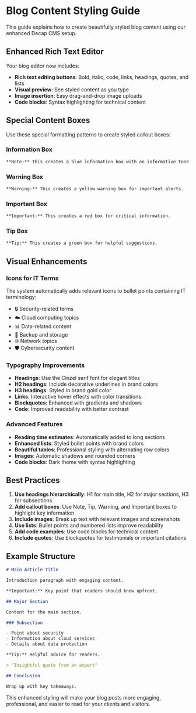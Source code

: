# Blog Content Styling Guide

This guide explains how to create beautifully styled blog content using our enhanced Decap CMS setup.

## Enhanced Rich Text Editor

Your blog editor now includes:
- **Rich text editing buttons**: Bold, italic, code, links, headings, quotes, and lists
- **Visual preview**: See styled content as you type
- **Image insertion**: Easy drag-and-drop image uploads
- **Code blocks**: Syntax highlighting for technical content

## Special Content Boxes

Use these special formatting patterns to create styled callout boxes:

### Information Box
```markdown
**Note:** This creates a blue information box with an informative tone.
```

### Warning Box
```markdown
**Warning:** This creates a yellow warning box for important alerts.
```

### Important Box
```markdown
**Important:** This creates a red box for critical information.
```

### Tip Box
```markdown
**Tip:** This creates a green box for helpful suggestions.
```

## Visual Enhancements

### Icons for IT Terms
The system automatically adds relevant icons to bullet points containing IT terminology:
- 🔒 Security-related terms
- ☁️ Cloud computing topics
- 📊 Data-related content
- 💾 Backup and storage
- 🌐 Network topics
- 🛡️ Cybersecurity content

### Typography Improvements
- **Headings**: Use the Cinzel serif font for elegant titles
- **H2 headings**: Include decorative underlines in brand colors
- **H3 headings**: Styled in brand gold color
- **Links**: Interactive hover effects with color transitions
- **Blockquotes**: Enhanced with gradients and shadows
- **Code**: Improved readability with better contrast

### Advanced Features
- **Reading time estimates**: Automatically added to long sections
- **Enhanced lists**: Styled bullet points with brand colors
- **Beautiful tables**: Professional styling with alternating row colors
- **Images**: Automatic shadows and rounded corners
- **Code blocks**: Dark theme with syntax highlighting

## Best Practices

1. **Use headings hierarchically**: H1 for main title, H2 for major sections, H3 for subsections
2. **Add callout boxes**: Use Note, Tip, Warning, and Important boxes to highlight key information
3. **Include images**: Break up text with relevant images and screenshots
4. **Use lists**: Bullet points and numbered lists improve readability
5. **Add code examples**: Use code blocks for technical content
6. **Include quotes**: Use blockquotes for testimonials or important citations

## Example Structure

```markdown
# Main Article Title

Introduction paragraph with engaging content.

**Important:** Key point that readers should know upfront.

## Major Section

Content for the main section.

### Subsection

- Point about security
- Information about cloud services
- Details about data protection

**Tip:** Helpful advice for readers.

> "Insightful quote from an expert"

## Conclusion

Wrap up with key takeaways.
```

This enhanced styling will make your blog posts more engaging, professional, and easier to read for your clients and visitors.
